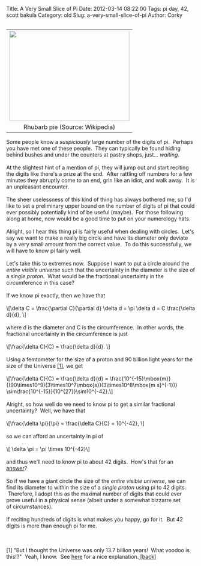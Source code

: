 Title: A Very Small Slice of Pi
Date: 2012-03-14 08:22:00
Tags: pi day, 42, scott bakula
Category: old
Slug: a-very-small-slice-of-pi
Author: Corky

<table cellpadding="0" cellspacing="0" class="tr-caption-container" style="float: left; margin-right: 1em; text-align: left;"><tbody><tr><td style="text-align: center;"><a href="http://3.bp.blogspot.com/-q37nqPUh_t0/T2AJgUmFLKI/AAAAAAAAAWY/0rvkqKzmDBs/s1600/rhubarb.JPG" imageanchor="1" style="clear: left; margin-bottom: 1em; margin-left: auto; margin-right: auto;"><img border="0" height="240" src="http://3.bp.blogspot.com/-q37nqPUh_t0/T2AJgUmFLKI/AAAAAAAAAWY/0rvkqKzmDBs/s320/rhubarb.JPG" width="320" /></a></td></tr><tr><td class="tr-caption" style="text-align: center;">Rhubarb pie (Source: Wikipedia)</td></tr></tbody></table>Some people know a <i>suspiciously</i>&nbsp;large number of the digits of pi. &nbsp;Perhaps you have met one of these people. &nbsp;They can typically be found hiding behind bushes and under the counters at pastry shops, just...&nbsp;<i>waiting</i>.<br /><br />At the slightest hint of a mention of pi, they will jump out and start reciting the digits like there's a prize at the end. &nbsp;After rattling off numbers for a few minutes they abruptly come to an end, grin like an idiot, and walk away. &nbsp;It is an unpleasant encounter.<br /><br />The sheer uselessness of this kind of thing has always bothered me, so I'd like to set a preliminary upper bound on the number of digits of pi that could ever possibly potentially kind of be useful (maybe). &nbsp;For those following along at home, now would be a good time to put on your numerology hats.<br /><br /><a name='more'></a>Alright, so I hear this thing pi is fairly useful when dealing with circles. &nbsp;Let's say we want to make a really big circle and have its diameter only deviate by a very small amount from the correct value. &nbsp;To do this&nbsp;successfully, we will have to know pi fairly well. <br /><br />Let's take this to extremes now. &nbsp;Suppose I want to put a circle around the <i>entire visible universe</i>&nbsp;such that the uncertainty in the diameter is the size of a <i>single proton</i>. &nbsp;What would be the fractional uncertainty in the circumference in this case?<br /><br />If we know pi exactly, then we have that<br /><br />\[\delta C = \frac{\partial C}{\partial d} \delta d = \pi \delta d = C \frac{\delta d}{d}, \]<br /><br />where d is the diameter and C is the circumference. &nbsp;In other words, the fractional uncertainty in the circumference is just<br /><br />\[\frac{\delta C}{C} = \frac{\delta d}{d}. \]<br /><br />Using a femtometer for the size of a proton and 90 billion light years for the size of the Universe <a href="#note">[1]</a><a id="back"></a>, we get<br /><br />\[\frac{\delta C}{C} =&nbsp;\frac{\delta d}{d} =&nbsp;\frac{10^{-15}\mbox{m}}{(90\times10^9)(3\times10^7\mbox{s})(3\times10^8\mbox{m s}^{-1})} \sim\frac{10^{-15}}{10^{27}}\sim10^{-42}.\]<br /><br />Alright, so how well do we need to know pi to get a similar fractional uncertainty? &nbsp;Well, we have that<br /><br />\[\frac{\delta \pi}{\pi} = \frac{\delta C}{C} = 10^{-42}, \]<br /><br />so we can afford an uncertainty in pi of<br /><br />\[ \delta \pi = \pi \times 10^{-42}\]<br /><br />and thus we'll need to know pi to about 42 digits. &nbsp;How's that for an <a href="http://en.wikipedia.org/wiki/Phrases_from_The_Hitchhiker%27s_Guide_to_the_Galaxy#Answer_to_the_Ultimate_Question_of_Life.2C_the_Universe.2C_and_Everything_.2842.29">answer</a>?<br /><br />So if we have a giant circle the size of the <i>entire visible universe</i>, we can find its diameter to within the size of a <i>single proton</i>&nbsp;using pi to 42 digits. &nbsp;Therefore, I adopt this as the maximal number of digits that could ever prove useful in a physical sense (albeit under a somewhat bizzarre set of&nbsp;circumstances). <br /><br />If reciting hundreds of digits is what makes you happy, go for it. &nbsp;But 42 digits is more than enough pi for me.<br /><br /><br /><p id="note">[1] "But I thought the Universe was only 13.7 billion years! &nbsp;What voodoo is this!?" &nbsp;Yeah, I know. &nbsp;See <a href="http://scienceblogs.com/startswithabang/2011/01/q_a_how_is_the_universe_so_big.php">here</a>&nbsp;for a nice explanation.<a href="#back"> [back] </a></p><br /><br /><br /><br /><br /><br />
